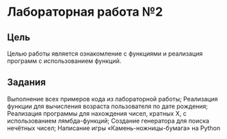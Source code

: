 # Лабораторная работа №2
## Цель 
Целью работы является ознакомление с функциями и реализация
программ с использованием функций.
## Задания
Выполнение всех примеров кода из лабораторной работы;
Реализация функции для вычисления возраста пользователя по дате рождения;
Реализация программы для нахождения чисел, кратных X, с использованием лямбда-функций;
Создание генератора для поиска нечётных чисел;
Написание игры «Камень-ножницы-бумага» на Python
